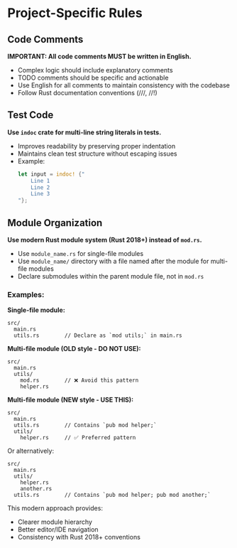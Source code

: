 # Project-Specific Rules

## Code Comments

**IMPORTANT: All code comments MUST be written in English.**

- Complex logic should include explanatory comments
- TODO comments should be specific and actionable
- Use English for all comments to maintain consistency with the codebase
- Follow Rust documentation conventions (///, //!)

## Test Code

**Use `indoc` crate for multi-line string literals in tests.**

- Improves readability by preserving proper indentation
- Maintains clean test structure without escaping issues
- Example:
  ```rust
  let input = indoc! {"
      Line 1
      Line 2
      Line 3
  "};
  ```

## Module Organization

**Use modern Rust module system (Rust 2018+) instead of `mod.rs`.**

- Use `module_name.rs` for single-file modules
- Use `module_name/` directory with a file named after the module for multi-file modules
- Declare submodules within the parent module file, not in `mod.rs`

### Examples:

**Single-file module:**
```
src/
  main.rs
  utils.rs        // Declare as `mod utils;` in main.rs
```

**Multi-file module (OLD style - DO NOT USE):**
```
src/
  main.rs
  utils/
    mod.rs        // ❌ Avoid this pattern
    helper.rs
```

**Multi-file module (NEW style - USE THIS):**
```
src/
  main.rs
  utils.rs        // Contains `pub mod helper;`
  utils/
    helper.rs     // ✅ Preferred pattern
```

Or alternatively:
```
src/
  main.rs
  utils/
    helper.rs
    another.rs
  utils.rs        // Contains `pub mod helper; pub mod another;`
```

This modern approach provides:
- Clearer module hierarchy
- Better editor/IDE navigation
- Consistency with Rust 2018+ conventions
